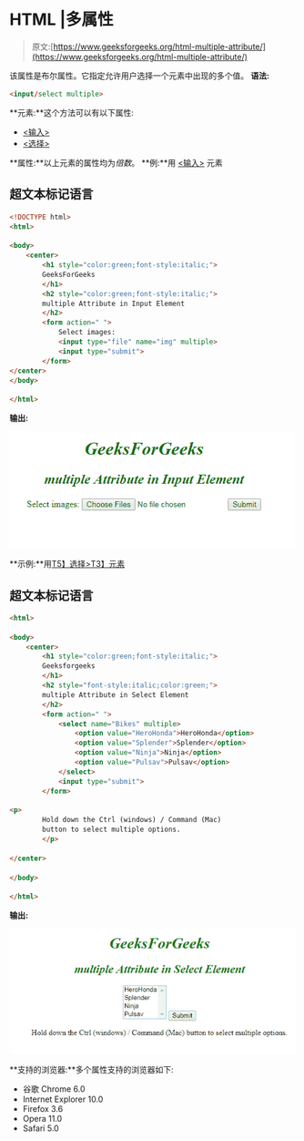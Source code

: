 # HTML |多属性

> 原文:[https://www.geeksforgeeks.org/html-multiple-attribute/](https://www.geeksforgeeks.org/html-multiple-attribute/)

该属性是布尔属性。它指定允许用户选择一个元素中出现的多个值。
**语法:**

```html
<input/select multiple>
```

**元素:**这个方法可以有以下属性:

*   [<输入>](https://www.geeksforgeeks.org/html-input-multiple-attribute/?ref=rp)
*   [<选择>](https://www.geeksforgeeks.org/html-select-multiple-attribute/?ref=rp)

**属性:**以上元素的属性均为*倍数*。
**例:**用 [<输入>](https://www.geeksforgeeks.org/html-input-multiple-attribute/?ref=rp) 元素

## 超文本标记语言

```html
<!DOCTYPE html>
<html>

<body>
    <center>
        <h1 style="color:green;font-style:italic;">
        GeeksForGeeks
        </h1>
        <h2 style="color:green;font-style:italic;">
        multiple Attribute in Input Element
        </h2>
        <form action=" ">
            Select images:
            <input type="file" name="img" multiple>
            <input type="submit">
        </form>
</center>
</body>

</html>
```

**输出:**

![](img/3c0064e25930d519a7eb2413fb08734c.png)

**示例:**用[T5】选择>T3】元素](https://www.geeksforgeeks.org/html-select-multiple-attribute/?ref=rp) 

## 超文本标记语言

```html
<html>

<body>
    <center>
        <h1 style="color:green;font-style:italic;">
        Geeksforgeeks
        </h1>
        <h2 style="font-style:italic;color:green;">
        multiple Attribute in Select Element
        </h2>
        <form action=" ">
            <select name="Bikes" multiple>
                <option value="HeroHonda">HeroHonda</option>
                <option value="Splender">Splender</option>
                <option value="Ninja">Ninja</option>
                <option value="Pulsav">Pulsav</option>
            </select>
            <input type="submit">
        </form>

<p>
        Hold down the Ctrl (windows) / Command (Mac)
        button to select multiple options.
        </p>

</center>

</body>

</html>
```

**输出:**

![](img/addf86d8c86b9e7c708d50b96fcf5f87.png)

**支持的浏览器:**多个属性支持的浏览器如下:

*   谷歌 Chrome 6.0
*   Internet Explorer 10.0
*   Firefox 3.6
*   Opera 11.0
*   Safari 5.0